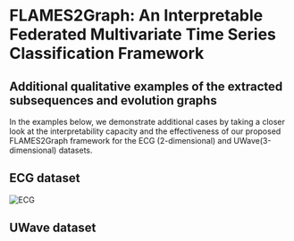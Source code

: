 # FLAMES2Graph: An Interpretable Federated Multivariate Time Series Classification Framework

## Additional qualitative examples of the extracted subsequences and evolution graphs

In the examples below, we demonstrate additional cases by taking a closer look at the interpretability capacity and the effectiveness of our proposed FLAMES2Graph framework for the ECG (2-dimensional) and UWave(3-dimensional) datasets.

## ECG dataset
![ECG](https://user-images.githubusercontent.com/85762194/231480798-6747f811-4dd1-465c-8049-949181919fdb.png)

## UWave dataset


